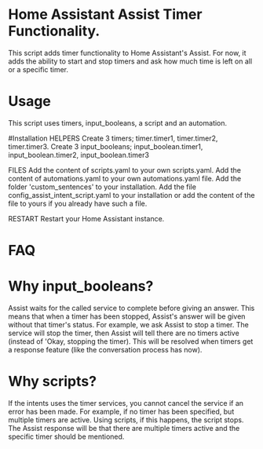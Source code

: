 # Home Assistant Assist Timer Functionality.
This script adds timer functionality to Home Assistant's Assist.
For now, it adds the ability to start and stop timers and ask how much time is left on all or a specific timer.

# Usage
This script uses timers, input_booleans, a script and an automation.

#Installation
HELPERS
Create 3 timers; timer.timer1, timer.timer2, timer.timer3.
Create 3 input_booleans; input_boolean.timer1, input_boolean.timer2, input_boolean.timer3

FILES
Add the content of scripts.yaml to your own scripts.yaml.
Add the content of automations.yaml to your own automations.yaml file.
Add the folder 'custom_sentences' to your installation.
Add the file config_assist_intent_script.yaml to your installation or add the content of the file to yours if you already have such a file.

RESTART
Restart your Home Assistant instance.

# FAQ
# Why input_booleans?
Assist waits for the called service to complete before giving an answer. This means that when a timer has been stopped, Assist's answer will be given without that timer's status.
For example, we ask Assist to stop a timer. The service will stop the timer, then Assist will tell there are no timers active (instead of 'Okay, stopping the timer).
This will be resolved when timers get a response feature (like the conversation process has now).

# Why scripts?
If the intents uses the timer services, you cannot cancel the service if an error has been made. For example, if no timer has been specified, but multiple timers are active.
Using scripts, if this happens, the script stops. The Assist response will be that there are multiple timers active and the specific timer should be mentioned.
